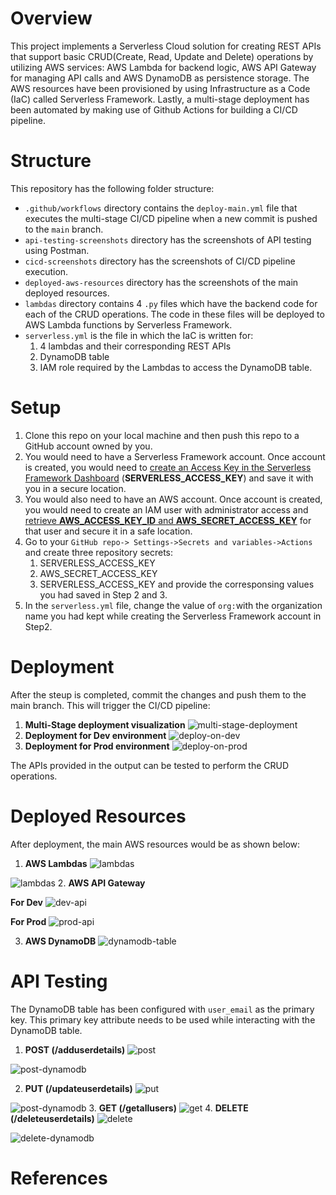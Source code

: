 # Overview
This project implements a Serverless Cloud solution for creating REST APIs that support basic CRUD(Create, Read, Update and Delete) operations by utilizing AWS services: AWS Lambda for backend logic, AWS API Gateway for managing API calls and AWS DynamoDB as persistence storage. The AWS resources have been provisioned by using Infrastructure as a Code (IaC) called Serverless Framework. Lastly, a multi-stage deployment has been automated by making use of Github Actions for building a CI/CD pipeline.

# Structure
This repository has the following folder structure:
* `.github/workflows` directory contains the `deploy-main.yml` file that executes the multi-stage CI/CD pipeline when a new commit is pushed to the `main` branch.
* `api-testing-screenshots` directory has the screenshots of API testing using Postman.
* `cicd-screenshots` directory has the screenshots of CI/CD pipeline execution.
* `deployed-aws-resources` directory has the screenshots of the main deployed resources.
* `lambdas` directory contains 4 `.py` files which have the backend code for each of the CRUD operations. The code in these files will be deployed to AWS Lambda functions by Serverless Framework.
*  `serverless.yml` is the file in which the IaC is written for:
    1. 4 lambdas and their corresponding REST APIs
    2. DynamoDB table
    3. IAM role required by the Lambdas to access the DynamoDB table.
# Setup
1. Clone this repo on your local machine and then push this repo to a GitHub account owned by you.
2. You would need to have a Serverless Framework account. Once account is created, you would need to <a href= "https://www.serverless.com/framework/docs/guides/dashboard/cicd/running-in-your-own-cicd#create-an-access-key-in-the-serverless-framework-dashboard">create an Access Key in the Serverless Framework Dashboard</a> (**SERVERLESS_ACCESS_KEY**) and save it with you in a secure location.
3. You would also need to have an AWS account. Once account is created, you would need to create an IAM user with administrator access and <a href="https://docs.aws.amazon.com/cli/v1/userguide/cli-authentication-user.html">retrieve **AWS_ACCESS_KEY_ID** and **AWS_SECRET_ACCESS_KEY**</a> for that user and secure it in a safe location. 
4. Go to your `GitHub repo-> Settings->Secrets and variables->Actions` and create three repository secrets: 
    1. SERVERLESS_ACCESS_KEY
    2. AWS_SECRET_ACCESS_KEY
    3. SERVERLESS_ACCESS_KEY and provide the corresponsing values you had saved in Step 2 and 3.
5. In the `serverless.yml` file, change the value of `org:`with the organization name you had kept while creating the Serverless Framework account in Step2. 

# Deployment
After the steup is completed, commit the changes and push them to the main branch. This will trigger the CI/CD pipeline:

1. **Multi-Stage deployment visualization**
![multi-stage-deployment](/cicd-screenshots/1.multi-stage-deployment.png?raw=true)
2. **Deployment for Dev environment**
![deploy-on-dev](/cicd-screenshots/2.deploy-on-dev.png?raw=true)
3. **Deployment for Prod environment**
![deploy-on-prod](/cicd-screenshots/3.deploy-on-prod.png?raw=true)

The APIs provided in the output can be tested to perform the CRUD operations.

# Deployed Resources
After deployment, the main AWS resources would be as shown below:
1. **AWS Lambdas**
![lambdas](/deployed-aws-resources/lambdas-1.png?raw=true)

![lambdas](/deployed-aws-resources/lambdas-2.png?raw=true)
2. **AWS API Gateway**

**For Dev**
![dev-api](/deployed-aws-resources/dev-api.png?raw=true)

**For Prod**
![prod-api](/deployed-aws-resources/prod-api.png?raw=true)

3. **AWS DynamoDB**
![dynamodb-table](/deployed-aws-resources/dynamodb-table.png?raw=true)
# API Testing
The DynamoDB table has been configured with `user_email` as the primary key. This primary key attribute needs to be used while interacting with the DynamoDB table.
1. **POST (/adduserdetails)**
![post](/api-testing-screenshots/post.png?raw=true)

![post-dynamodb](/api-testing-screenshots/post-dynamodb.png?raw=true)

2. **PUT (/updateuserdetails)**
![put](/api-testing-screenshots/put.png?raw=true)

![post-dynamodb](/api-testing-screenshots/put-dynamodb.png?raw=true)
3. **GET (/getallusers)**
![get](/api-testing-screenshots/get.png?raw=true)
4. **DELETE (/deleteuserdetails)**
![delete](/api-testing-screenshots/delete.png?raw=true)

![delete-dynamodb](/api-testing-screenshots/delete-dynamodb.png?raw=true)

# References




